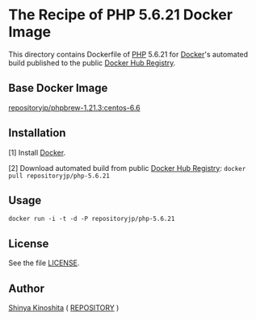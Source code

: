 # The Recipe of PHP 5.6.21 Docker Image

This directory contains Dockerfile of [PHP](http://php.net/) 5.6.21 for [Docker](https://www.docker.com/)'s automated build published to the public [Docker Hub Registry](https://hub.docker.com/).

## Base Docker Image

[repositoryjp/phpbrew-1.21.3:centos-6.6](https://hub.docker.com/r/repositoryjp/phpbrew-1.21.3/)

## Installation

[1] Install [Docker](https://www.docker.com/).

[2] Download automated build from public [Docker Hub Registry](https://hub.docker.com/): `docker pull repositoryjp/php-5.6.21`

## Usage

```
docker run -i -t -d -P repositoryjp/php-5.6.21
```

## License

See the file [LICENSE](../../../../../LICENSE).

## Author

[Shinya Kinoshita](http://www.shinyakinoshita.com) ( [REPOSITORY](http://www.repositories.jp) )
